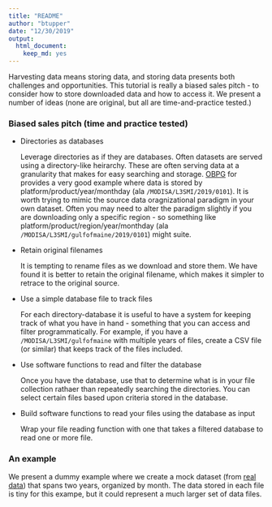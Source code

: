 ```yaml
---
title: "README"
author: "btupper"
date: "12/30/2019"
output: 
  html_document:
    keep_md: yes
---
```




Harvesting data means storing data, and storing data presents both challenges and opportunities. This tutorial is really a biased sales pitch - to consider how to store downloaded data and how to access it. We present a number of ideas (none are original, but all are time-and-practice tested.)

### Biased sales pitch (time and practice tested)

  + Directories as databases

    Leverage directories as if they are databases.  Often datasets are served using a directory-like heirarchy.  These are often serving data at a granularity that makes for easy searching and storage. [OBPG](https://oceandata.sci.gsfc.nasa.gov/opendap/) for provides a very good example where data is stored by platform/product/year/monthday (ala `/MODISA/L3SMI/2019/0101`).  It is worth trying to mimic the source data oragnizational paradigm in your own dataset.  Often you may need to alter the paradigm slightly if you are downloading only a specific region - so something like platform/product/region/year/monthday (ala `/MODISA/L3SMI/gulfofmaine/2019/0101`) might suite.
    
  + Retain original filenames

    It is tempting to rename files as we download and store them. We have found it is better to retain the original filename, which makes it simpler to retrace to the original source.
    
  + Use a simple database file to track files

    For each directory-database it is useful to have a system for keeping track of what you have in hand - something that you can access and filter programmatically. For example, if you have a `/MODISA/L3SMI/gulfofmaine` with multiple years of files, create a CSV file (or similar) that keeps track of the files included.  
    
  + Use software functions to read and filter the database

    Once you have the database, use that to determine what is in your file collection rathaer than repeatedly searching the directories.  You can select certain files based upon criteria stored in the database.
    
  + Build software functions to read your files using the database as input

    Wrap your file reading function with one that takes a filtered database to read one or more file. 
    
### An example 

We present a dummy example where we create a mock dataset (from [real data](https://dplyr.tidyverse.org/reference/storms.html)) that spans two years, organized by month.  The data stored in each file is tiny for this exampe, but it could represent a much larger set of data files.


